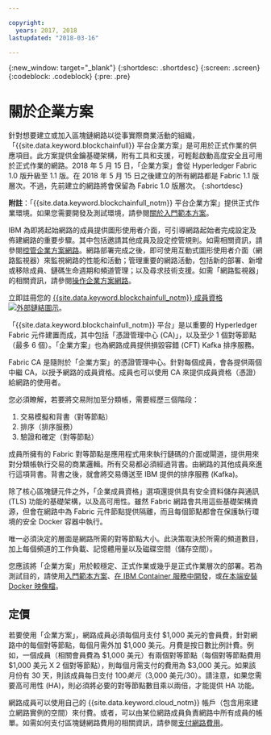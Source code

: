 ```yaml
---

copyright:
  years: 2017, 2018
lastupdated: "2018-03-16"

---
```


{:new_window: target="_blank"}
{:shortdesc: .shortdesc}
{:screen: .screen}
{:codeblock: .codeblock}
{:pre: .pre}

# 關於企業方案

針對想要建立或加入區塊鏈網路以從事實際商業活動的組織，「{{site.data.keyword.blockchainfull}} 平台企業方案」是可用於正式作業的供應項目。此方案提供金鑰基礎架構，附有工具和支援，可輕鬆啟動高度安全且可用於正式作業的網路。2018 年 5 月 15 日，「企業方案」會從 Hyperledger Fabric 1.0 版升級至 1.1 版。在 2018 年 5 月 15 日之後建立的所有網路都是 Fabric 1.1 版層次。不過，先前建立的網路將會保留為 Fabric 1.0 版層次。
{:shortdesc}

**附註**：「{{site.data.keyword.blockchainfull_notm}} 平台企業方案」提供正式作業環境。如果您需要開發及測試環境，請參閱[關於入門範本方案](starter_plan.html)。

IBM 為即將起始網路的成員提供圖形使用者介面，可引導網路起始者完成設定及佈建網路的重要步驟。其中包括邀請其他成員及設定控管規則。如需相關資訊，請參閱[控管企業方案網路](get_start.html)。網路部署完成之後，即可使用互動式圖形使用者介面（網路監視器）來監視網路的性能和活動；管理重要的網路活動，包括新的部署、新增或移除成員、鏈碼生命週期和頻道管理；以及尋求技術支援。如需「網路監視器」的相關資訊，請參閱[操作企業方案網路](v10_dashboard.html)。

立即註冊您的 [{{site.data.keyword.blockchainfull_notm}} 成員資格 ![外部鏈結圖示](images/external_link.svg "外部鏈結圖示")](https://console.bluemix.net/catalog/services/blockchain?env_id=ibm:yp:us-south&taxonomyNavigation=apps)。

「{{site.data.keyword.blockchainfull_notm}} 平台」是以重要的 Hyperledger Fabric 元件建置而成，其中包括「憑證管理中心 (CA)」，以及至少 1 個對等節點（最多 6 個）。「企業方案」也為網路成員提供損毀容錯 (CFT) Kafka 排序服務。

Fabric CA 是隨附於「企業方案」的憑證管理中心。針對每個成員，會各提供兩個中繼 CA，以授予網路的成員資格。成員也可以使用 CA 來提供成員資格（憑證）給網路的使用者。

您必須瞭解，若要將交易附加至分類帳，需要經歷三個階段：  
1. 交易模擬和背書（對等節點）
2. 排序（排序服務）
3. 驗證和確定（對等節點）

成員所擁有的 Fabric 對等節點是應用程式用來執行鏈碼的介面或閘道，提供用來對分類帳執行交易的商業邏輯。所有交易都必須經過背書。由網路的其他成員來進行這項背書。背書之後，就會將交易傳送至 IBM 提供的排序服務 (Kafka)。

除了核心區塊鏈元件之外，「企業成員資格」選項還提供具有安全資料儲存與通訊 (TLS) 功能的基礎架構，以及高可用性。雖然 Fabric 網路會共用這些基礎架構資源，但會在網路中為 Fabric 元件節點提供隔離，而且每個節點都會在保護執行環境的安全 Docker 容器中執行。

唯一必須決定的層面是網路所需的對等節點大小。此決策取決於所需的頻道數目，加上每個頻道的工作負載、記憶體用量以及磁碟空間（儲存空間）。

您應該將「企業方案」用於較穩定、正式作業或幾乎是正式作業層次的部署。若為測試目的，請使用[入門範本方案](starter_plan.html)、[在 IBM Container 服務中開發](https://ibm-blockchain.github.io/)，或[在本端安裝 Docker 映像檔](http://hyperledger-fabric.readthedocs.io/en/latest/build_network.html)。

<!--- The Enterprise plan provides the ordering service and CA. The membership fee is $1,000, and a per peer fee of $1,000 that is associated with the network. If you want to have high availability (HA), you must purchase an additional peer to provide the HA capabilities. For example, one organization (associated membership fee of $1,000) of two peers ($1,000 X 2 peers) with HA ($1,000 X 2 HA peers) requires a monthly charge of $5,000.  --->

## 定價  
若要使用「企業方案」，網路成員必須每個月支付 $1,000 美元的會員費，針對網路中的每個對等節點，每個月需外加 $1,000 美元。月費是按日數比例計費。例如，一個成員（相關會員費為 $1,000 美元）有兩個對等節點（每個對等節點費用 $1,000 美元 X 2 個對等節點），則每個月需支付的費用為 $3,000 美元。如果該月份有 30 天，則該成員每日支付 $100 美元（$3,000 美元/30）。請注意，如果您需要高可用性 (HA)，則必須將必要的對等節點數目乘以兩倍，才能提供 HA 功能。

網路成員可以使用自己的 {{site.data.keyword.cloud_notm}} 帳戶（包含用來建立網路實例的空間）來付費。或者，可以由某位網路成員負責網路中所有成員的帳單。如需如何支付區塊鏈網路費用的相關資訊，請參閱[支付網路費用](howto/pay_for_the_network.html)。
